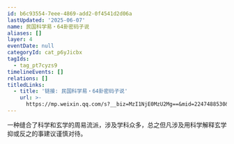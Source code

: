 ```yaml
---
id: b6c93554-7eee-4869-add2-0f4541d2d06a
lastUpdated: '2025-06-07'
name: 民国科学易・64卦密码子说
aliases: []
layer: 4
eventDate: null
categoryId: cat_p6yJicbx
tagIds:
  - tag_pt7cyzs9
timelineEvents: []
relations: []
titledLinks:
  - title: '链接: 民国科学易・64卦密码子说'
    url: >-
      https://mp.weixin.qq.com/s?__biz=MzI1NjE0MzU2Mg==&mid=2247488530&idx=1&sn=8879f660eb561d0f731ff6219da17059&chksm=eb286712de3099aa72475cf42fdeb4b9b4698d79acef67b706a74592919ea497b5b7b4f677e4
---
```

一种缝合了科学和玄学的周易流派，涉及学科众多，总之但凡涉及用科学解释玄学抑或反之的事建议谨慎对待。
